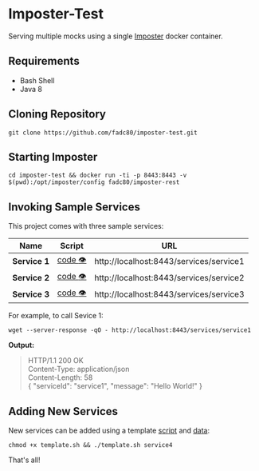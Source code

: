 # Imposter-Test

Serving multiple mocks using a single [Imposter](https://github.com/outofcoffee/imposter) docker container.

## Requirements

* Bash Shell
* Java 8

## Cloning Repository

```shell
git clone https://github.com/fadc80/imposter-test.git
```

## Starting Imposter

```shell
cd imposter-test && docker run -ti -p 8443:8443 -v $(pwd):/opt/imposter/config fadc80/imposter-rest
```

## Invoking Sample Services

This project comes with three sample services:

| Name          | Script                                          | URL                                     |
|---------------|-------------------------------------------------|-----------------------------------------|
| **Service 1** | [code :eye:](services/service1/service1.groovy) | http://localhost:8443/services/service1 |
| **Service 2** | [code :eye:](services/service2/service2.groovy) | http://localhost:8443/services/service2 |
| **Service 3** | [code :eye:](services/service1/service3.groovy) | http://localhost:8443/services/service3 |


For example, to call Sevice 1:

```
wget --server-response -qO - http://localhost:8443/services/service1
``` 

**Output:**
>   HTTP/1.1 200 OK  
>  Content-Type: application/json  
>  Content-Length: 58  
> {  "serviceId": "service1", "message": "Hello World!" }  

## Adding New Services

New services can be added using a template [script](template/service.groovy) and [data](template/data/default.json):

```
chmod +x template.sh && ./template.sh service4
```

That's all!
